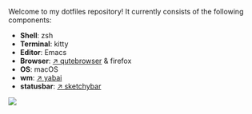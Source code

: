 Welcome to my dotfiles repository! It currently consists of the following components:

* **Shell**: zsh
* **Terminal**: kitty
* **Editor**: Emacs
* **Browser**: [&nearr;&nbsp;qutebrowser](gh-qutebrowser) & firefox
* **OS**: macOS
* **wm**: [&nearr;&nbsp;yabai](gh-yabai)
* **statusbar**: [&nearr;&nbsp;sketchybar](gh-SketchyBar)

![](resources/screenshot.png)
